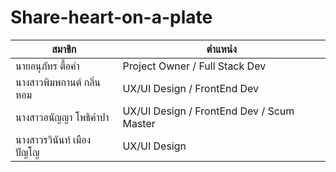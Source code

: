 # Share-heart-on-a-plate
| สมาชิก | ตำแหน่ง |
| ------------- |-------------|
|นายอนุภัทร		 ตื้อคำ|Project Owner / Full Stack Dev|
|นางสาวพิมพกานต์	 กลิ่นหอม|UX/UI Design / FrontEnd Dev  |
|นางสาวอนัญญา	 โพธิคำปา|UX/UI Design / FrontEnd Dev / Scum Master  |
|นางสาวรวินันท์	 เมืองปัญโญ|UX/UI Design |
